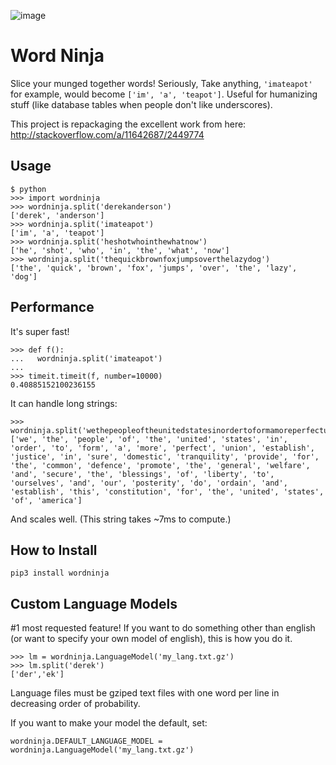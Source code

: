 ![image](https://user-images.githubusercontent.com/2049665/29219793-b4dcb942-7e7e-11e7-8785-761b0e784e04.png)

Word Ninja
==========

Slice your munged together words!  Seriously, Take anything, `'imateapot'` for example, would become `['im', 'a', 'teapot']`.  Useful for humanizing stuff (like database tables when people don't like underscores).

This project is repackaging the excellent work from here: http://stackoverflow.com/a/11642687/2449774

Usage
-----
```
$ python
>>> import wordninja
>>> wordninja.split('derekanderson')
['derek', 'anderson']
>>> wordninja.split('imateapot')
['im', 'a', 'teapot']
>>> wordninja.split('heshotwhointhewhatnow')
['he', 'shot', 'who', 'in', 'the', 'what', 'now']
>>> wordninja.split('thequickbrownfoxjumpsoverthelazydog')
['the', 'quick', 'brown', 'fox', 'jumps', 'over', 'the', 'lazy', 'dog']
```

Performance
-----------
It's super fast!

```
>>> def f():
...   wordninja.split('imateapot')
... 
>>> timeit.timeit(f, number=10000)
0.40885152100236155
```

It can handle long strings:
```
>>> wordninja.split('wethepeopleoftheunitedstatesinordertoformamoreperfectunionestablishjusticeinsuredomestictranquilityprovideforthecommondefencepromotethegeneralwelfareandsecuretheblessingsoflibertytoourselvesandourposteritydoordainandestablishthisconstitutionfortheunitedstatesofamerica')
['we', 'the', 'people', 'of', 'the', 'united', 'states', 'in', 'order', 'to', 'form', 'a', 'more', 'perfect', 'union', 'establish', 'justice', 'in', 'sure', 'domestic', 'tranquility', 'provide', 'for', 'the', 'common', 'defence', 'promote', 'the', 'general', 'welfare', 'and', 'secure', 'the', 'blessings', 'of', 'liberty', 'to', 'ourselves', 'and', 'our', 'posterity', 'do', 'ordain', 'and', 'establish', 'this', 'constitution', 'for', 'the', 'united', 'states', 'of', 'america']
```
And scales well.  (This string takes ~7ms to compute.) 

How to Install
--------------

```
pip3 install wordninja
```

Custom Language Models
----------------------
#1 most requested feature!  If you want to do something other than english (or want to specify your own model of english), this is how you do it.

```
>>> lm = wordninja.LanguageModel('my_lang.txt.gz')
>>> lm.split('derek')
['der','ek']
```

Language files must be gziped text files with one word per line in decreasing order of probability.

If you want to make your model the default, set:

```
wordninja.DEFAULT_LANGUAGE_MODEL = wordninja.LanguageModel('my_lang.txt.gz')
```
